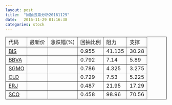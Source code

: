```yaml
---
layout: post
title:  "回抽股票分析20161129"
date:   2016-11-29 01:16:38
categories: stock
---
```

<script type="text/javascript">
var stockList = []
stockList.push('gb_bis');
stockList.push('gb_bbva');
stockList.push('gb_sgmo');
stockList.push('gb_cld');
stockList.push('gb_erj');
stockList.push('gb_sco');
</script>
<table border="1">
 <tr>
 <td>代码</td>
 <td>最新价</td>
 <td>涨跌幅(%)</td>
 <td>回抽比例</td>
 <td>阻力</td>
 <td>支撑</td>
</tr>
  <tr id="bis">
  <td><a href="http://stock.finance.sina.com.cn/usstock/quotes/BIS.html" target="_blank">BIS</a></td><td></td><td></td><td>0.955</td><td>41.135</td><td>30.28</td></tr>
  <tr id="bbva">
  <td><a href="http://stock.finance.sina.com.cn/usstock/quotes/BBVA.html" target="_blank">BBVA</a></td><td></td><td></td><td>0.792</td><td>7.14</td><td>5.89</td></tr>
  <tr id="sgmo">
  <td><a href="http://stock.finance.sina.com.cn/usstock/quotes/SGMO.html" target="_blank">SGMO</a></td><td></td><td></td><td>0.786</td><td>4.325</td><td>3.275</td></tr>
  <tr id="cld">
  <td><a href="http://stock.finance.sina.com.cn/usstock/quotes/CLD.html" target="_blank">CLD</a></td><td></td><td></td><td>0.729</td><td>7.53</td><td>5.225</td></tr>
  <tr id="erj">
  <td><a href="http://stock.finance.sina.com.cn/usstock/quotes/ERJ.html" target="_blank">ERJ</a></td><td></td><td></td><td>0.487</td><td>21.95</td><td>17.29</td></tr>
  <tr id="sco">
  <td><a href="http://stock.finance.sina.com.cn/usstock/quotes/SCO.html" target="_blank">SCO</a></td><td></td><td></td><td>0.458</td><td>98.96</td><td>70.56</td></tr>
</table>
